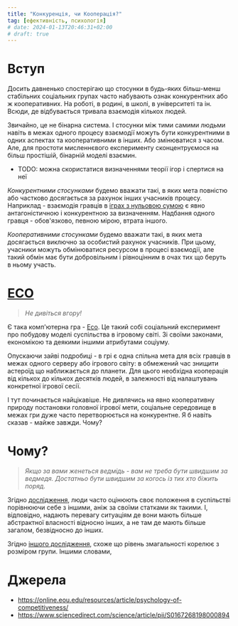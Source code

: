 ```yaml
---
title: "Конкуренція, чи Кооперація?"
tag: [ефективність, психологія]
# date: 2024-01-13T20:46:31+02:00
# draft: true
---
```


# Вступ

Досить давненько спостерігаю що стосунки в будь-яких більш-менш стабільних соціальних групах часто набувають ознак конкурентних або ж кооперативних. На роботі, в родині, в школі, в університеті та ін. Всюди, де відбувається тривала взаємодія кількох людей.

Звичайно, це не бінарна система. І стосунки між тими самими людьми навіть в межах одного процесу взаємодії можуть бути конкурентними в одних аспектах та кооперативними в інших. Або змінюватися з часом. Але, для простоти мисленнєвого експерименту сконцентруємося на більш простішій, бінарній моделі взаємин.

- TODO: можна скористатися визначеннями теорії ігор і спертися на неї

_Конкурентними стосунками_ будемо вважати такі, в яких мета повністю або частково досягається за рахунок інших учасників процесу. Наприклад - взаємодія гравців в [іграх з нульовою сумою](https://uk.wikipedia.org/wiki/%D0%90%D0%BD%D1%82%D0%B0%D0%B3%D0%BE%D0%BD%D1%96%D1%81%D1%82%D0%B8%D1%87%D0%BD%D0%B0_%D0%B3%D1%80%D0%B0) є явно антагоністичною і конкурентною за визначенням. Надбання одного гравця - обов'язково, певною мірою, втрата іншого.

_Кооперативними стосунками_ будемо вважати такі, в яких мета досягається виключно за особистий рахунок учасників. При цьому, учасники можуть обмінюватися ресурсом в процесі взаємодії, але такий обмін має бути добровільним і рівноцінним в очах тих що беруть в ньому участь.

# [ECO](https://store.steampowered.com/app/382310/Eco/)

> _Не дивіться вгору!_

Є така комп'ютерна гра - [Eco](https://store.steampowered.com/app/382310/Eco/). Це такий собі соціальний експеримент про побудову моделі суспільства в ігровому світі. Зі своїми законами, економікою та деякими іншими атрибутами соціуму.

Опускаючи зайві подробиці - в грі є одна спільна мета для всіх гравців в межах одного серверу або ігрового світу: в обмежений час знищити астероїд що наближається до планети. Для цього необхідна кооперація від кількох до кількох десятків людей, в залежності від налаштувань конкретної ігрової сесії.

І тут починається найцікавіше. Не дивлячись на явно кооперативну природу постановки головної ігрової мети, соціальне середовище в межах гри дуже часто перетворюється на конкурентне. Я б навіть сказав - майже завжди. Чому?

# Чому?

> _Якщо за вами женеться ведмідь - вам не треба бути швидшим за ведмедя. Достатньо бути швидшим за когось із тих хто біжить поряд._

Згідно [дослідження](https://www.sciencedirect.com/science/article/abs/pii/S0167268198000894), люди часто оцінюють своє положення в суспільстві порівнюючи себе з іншими, аніж за своїми статками як такими. І, відповідно, надають перевагу ситуаціям де вони мають більше абстрактної власності відносно інших, а не там де мають більше загалом, безвідносно до інших.

Згідно [іншого дослідження](https://journals.sagepub.com/doi/abs/10.1111/j.1467-9280.2009.02385.x), схоже що рівень змагальності корелює з розміром групи. Іншими словами,

# Джерела

- https://online.eou.edu/resources/article/psychology-of-competitiveness/
- https://www.sciencedirect.com/science/article/pii/S0167268198000894
